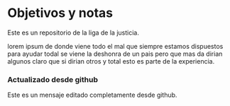 # Objetivos y notas

Este es un repositorio de la liga de la justicia.

lorem ipsum de donde viene todo el mal que siempre estamos
dispuestos para ayudar todal se viene la deshonra de un pais pero que mas da dirian algunos claro que si dirian otros y total esto es parte de la experiencia.

### Actualizado desde github
Este es un mensaje editado completamente desde github.
